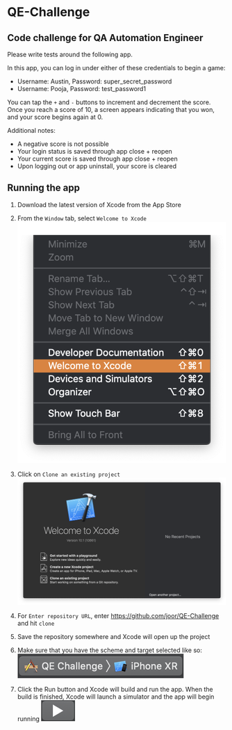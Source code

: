 # QE-Challenge
## Code challenge for QA Automation Engineer

Please write tests around the following app.

In this app, you can log in under either of these credentials to begin a game:
  - Username: Austin, Password: super_secret_password
  - Username: Pooja, Password: test_password1
  
You can tap the `+` and `-` buttons to increment and decrement the score. 
Once you reach a score of 10, a screen appears indicating that you won, and your score begins again at 0.

Additional notes:
  - A negative score is not possible
  - Your login status is saved through app close + reopen
  - Your current score is saved through app close + reopen
  - Upon logging out or app uninstall, your score is cleared

## Running the app

1. Download the latest version of Xcode from the App Store

1. From the `Window` tab, select `Welcome to Xcode`
![Open Welcome to Xcode menu](Resources/Open_Welcome_to_Xcode_menu.png)

1. Click on `Clone an existing project`
![Welcome to Xcode menu](Resources/Welcome_to_Xcode_menu.png)

1. For `Enter repository URL`, enter https://github.com/joor/QE-Challenge and hit `clone`

1. Save the repository somewhere and Xcode will open up the project

1. Make sure that you have the scheme and target selected like so:
![Scheme and Target](Resources/Scheme_and_Target.png)

1. Click the Run button and Xcode will build and run the app. 
When the build is finished, Xcode will launch a simulator and the app will begin running
![Run Button](Resources/Run_button.png)
